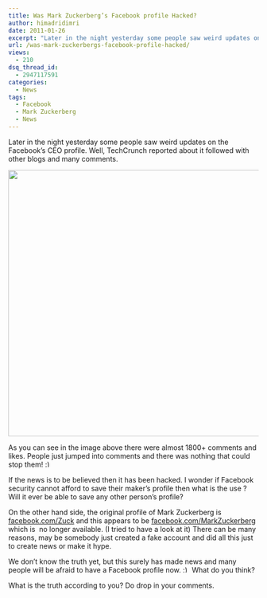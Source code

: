 ```yaml
---
title: Was Mark Zuckerberg’s Facebook profile Hacked?
author: himadridimri
date: 2011-01-26
excerpt: "Later in the night yesterday some people saw weird updates on the Facebook's CEO profile. Do you think it was hacked?"
url: /was-mark-zuckerbergs-facebook-profile-hacked/
views:
  - 210
dsq_thread_id:
  - 2947117591
categories:
  - News
tags:
  - Facebook
  - Mark Zuckerberg
  - News
---
```

Later in the night yesterday some people saw weird updates on the Facebook&#8217;s CEO profile. Well, TechCrunch reported about it followed with other blogs and many comments.

<a href="http://fbknol.com/was-mark-zuckerbergs-facebook-profile-hacked/marks-profile-hacked/" onclick="_gaq.push(['_trackEvent', 'outbound-article', 'http://fbknol.com/was-mark-zuckerbergs-facebook-profile-hacked/marks-profile-hacked/', '']);" rel="attachment wp-att-5360"><img class="alignnone size-full wp-image-5360" src="http://cdn.devilsworkshop.org/files/2011/01/Marks-Profile-Hacked.png" alt="" width="575" height="535" /></a>

As you can see in the image above there were almost 1800+ comments and likes. People just jumped into comments and there was nothing that could stop them! <img src="http://devilsworkshop.org/wp-includes/images/smilies/simple-smile.png" alt=":)" class="wp-smiley" style="height: 1em; max-height: 1em;" />

If the news is to be believed then it has been hacked. I wonder if Facebook security cannot afford to save their maker&#8217;s profile then what is the use ?Will it ever be able to save any other person&#8217;s profile?

On the other hand side, the original profile of Mark Zuckerberg is <a href="http://www.facebook.com/zuck" onclick="_gaq.push(['_trackEvent', 'outbound-article', 'http://www.facebook.com/zuck', 'facebook.com/Zuck']);" >facebook.com/Zuck</a> and this appears to be <a href="http://www.facebook.com/MarkZuckerberg" onclick="_gaq.push(['_trackEvent', 'outbound-article', 'http://www.facebook.com/MarkZuckerberg', 'facebook.com/MarkZuckerberg']);" >facebook.com/MarkZuckerberg</a> which is  no longer available. (I tried to have a look at it) There can be many reasons, may be somebody just created a fake account and did all this just to create news or make it hype.

We don&#8217;t know the truth yet, but this surely has made news and many people will be afraid to have a Facebook profile now. <img src="http://devilsworkshop.org/wp-includes/images/smilies/simple-smile.png" alt=":)" class="wp-smiley" style="height: 1em; max-height: 1em;" /> What do you think?

What is the truth according to you? Do drop in your comments.
